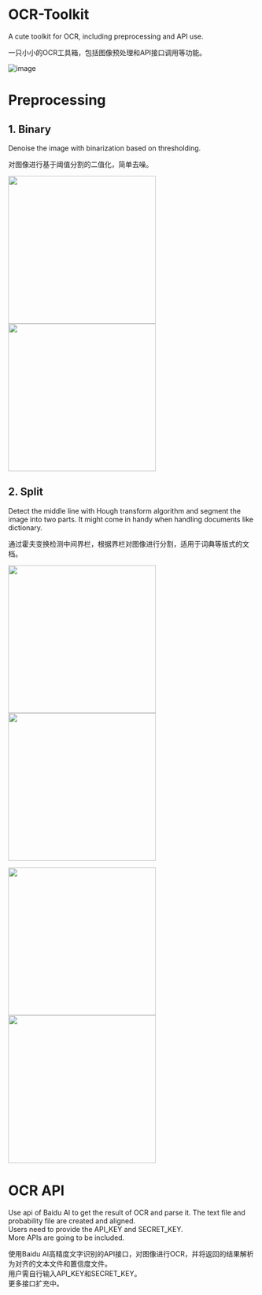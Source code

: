 # OCR-Toolkit
A cute toolkit for OCR, including preprocessing and API use.  

一只小小的OCR工具箱，包括图像预处理和API接口调用等功能。

![image](https://github.com/yukiyuqichen/OCR-Toolkit/blob/main/elephant.ico)

# Preprocessing
## 1. Binary  
Denoise the image with binarization based on thresholding.  

对图像进行基于阈值分割的二值化，简单去噪。

<p float="left">
  <img src="https://github.com/yukiyuqichen/OCR-Toolkit/blob/main/examples/binary_before.png" width="300" />
  <img src="https://github.com/yukiyuqichen/OCR-Toolkit/blob/main/examples/binary_after.png" width="300" />
</p>

## 2. Split
Detect the middle line with Hough transform algorithm and segment the image into two parts. It might come in handy when handling documents like dictionary.  

通过霍夫变换检测中间界栏，根据界栏对图像进行分割，适用于词典等版式的文档。

<p float="left">
  <img src="https://github.com/yukiyuqichen/OCR-Toolkit/blob/main/examples/split.png" width="300" />
  <img src="https://github.com/yukiyuqichen/OCR-Toolkit/blob/main/examples/split_line.png" width="300" />
</p>
<p float="left">
  <img src="https://github.com/yukiyuqichen/OCR-Toolkit/blob/main/examples/split_left.png" width="300" /> 
  <img src="https://github.com/yukiyuqichen/OCR-Toolkit/blob/main/examples/split_right.png" width="300" />
</p>

# OCR API  
Use api of Baidu AI to get the result of OCR and parse it. The text file and probability file are created and aligned.  
Users need to provide the API_KEY and SECRET_KEY.  
More APIs are going to be included.  

使用Baidu AI高精度文字识别的API接口，对图像进行OCR，并将返回的结果解析为对齐的文本文件和置信度文件。  
用户需自行输入API_KEY和SECRET_KEY。  
更多接口扩充中。
